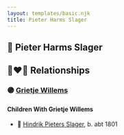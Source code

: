 ```yaml
---
layout: templates/basic.njk
title: Pieter Harms Slager
---
```

## 🔵 Pieter Harms Slager


## 👩‍❤️‍👨 Relationships

### 🟣 [Grietje Willems](/people/6/63361989)

#### Children With Grietje Willems
* 🔵 [Hindrik Pieters Slager](/people/5/59390240), b. abt 1801